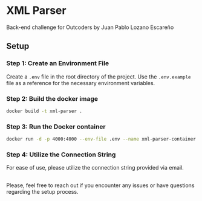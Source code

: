 # XML Parser

Back-end challenge for Outcoders by Juan Pablo Lozano Escareño

## Setup

### Step 1: Create an Environment File

Create a `.env` file in the root directory of the project. Use the `.env.example` file as a reference for the necessary environment variables.

### Step 2: Build the docker image

```bash
docker build -t xml-parser .
```

### Step 3: Run the Docker container

```bash
docker run -d -p 4000:4000 --env-file .env --name xml-parser-container xml-parser
```

### Step 4: Utilize the Connection String

For ease of use, please utilize the connection string provided via email.

##

Please, feel free to reach out if you encounter any issues or have questions regarding the setup process.

